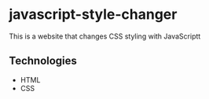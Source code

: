# javascript-style-changer
This is a website that changes CSS styling with JavaScriptt

## Technologies
* HTML
* CSS 
